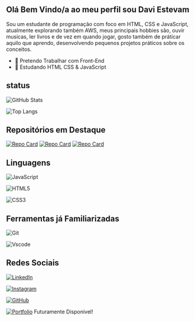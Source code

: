 ## Olá Bem Vindo/a ao meu perfil sou Davi Estevam 

Sou um estudante de programação com foco em HTML, CSS e JavaScript, atualmente explorando também AWS, meus principais hobbies são, ouvir musicas, ler livros e de vez em quando jogar, gosto também de práticar aquilo que aprendo, desenvolvendo pequenos projetos práticos sobre os conceitos.   

- 🔭 Pretendo Trabalhar com Front-End
- 🌱 Estudando HTML CSS & JavaScript

## status

![GitHub Stats](https://github-readme-stats.vercel.app/api?username=DaviEstev&theme=transparent&bg_color=282828&border_color=FFF=true&title_color=ED8F05&text_color=8EC07C)

![Top Langs](https://github-readme-stats-git-masterrstaa-rickstaa.vercel.app/api/top-langs/?username=DaviEstev&bg_color=282828&border_color=FFF&title_color=ED8F05&text_color=8EC07C)

## Repositórios em Destaque

[![Repo Card](https://github-readme-stats.vercel.app/api/pin/?username=DaviEstev&repo=Project-One-Piece&bg_color=282828&border_color=FFF&title_color=ED8F05&text_color=8EC07C)](https://github.com/DaviEstev/Project-One-Piece)
[![Repo Card](https://github-readme-stats.vercel.app/api/pin/?username=DaviEstev&repo=Cartao-blog&bg_color=282828&border_color=FFF&title_color=ED8F05&text_color=8EC07C)](https://github.com/DaviEstev/Cartao-Blog)
[![Repo Card](https://github-readme-stats.vercel.app/api/pin/?username=DaviEstev&repo=Links-Sociais&bg_color=282828&border_color=FFF&title_color=ED8F05&text_color=8EC07C)](https://github.com/DaviEstev/Links-Sociais)

## Linguagens

  ![JavaScript](https://img.shields.io/badge/javascript-%23323330.svg?style=for-the-badge&logo=javascript&logoColor=%23F7DF1E)

  ![HTML5](https://img.shields.io/badge/html5-%23E34F26.svg?style=for-the-badge&logo=html5&logoColor=white)
  
 ![CSS3](https://img.shields.io/badge/css3-%231572B6.svg?style=for-the-badge&logo=css3&logoColor=white)
 
 ## Ferramentas já Familiarizadas

 ![Git](https://img.shields.io/badge/GIT-E44C30?style=for-the-badge&logo=git&logoColor=white)

 ![Vscode](https://img.shields.io/badge/Vscode-007ACC?style=for-the-badge&logo=visual-studio-code&logoColor=white)

  
  ## Redes Sociais

  [![LinkedIn](https://img.shields.io/badge/LinkedIn-0077B5?style=for-the-badge&logo=linkedin&logoColor=white)](https://www.linkedin.com/in/daviestevprograming/)

  [![Instagram](https://img.shields.io/badge/-Instagram-%23E4405F?style=for-the-badge&logo=instagram&logoColor=white)](https://www.instagram.com/davi_estv/)

  [![GitHub](https://img.shields.io/badge/GitHub-100000?style=for-the-badge&logo=github&logoColor=white)](https://github.com/DaviEstev)

 [![Portfolio](https://img.shields.io/badge/Portfolio-FF5722?style=for-the-badge&logo=todoist&logoColor=white)](https://seulink.com)    Futuramente Disponivel!
